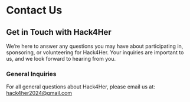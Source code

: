 # Contact Us

## Get in Touch with Hack4Her

We’re here to answer any questions you may have about participating in, sponsoring, or volunteering for Hack4Her. Your inquiries are important to us, and we look forward to hearing from you.

### General Inquiries
For all general questions about Hack4Her, please email us at:  
[hack4her2024@gmail.com](mailto:hack4her2024@gmail.com)

